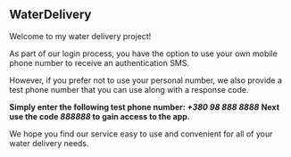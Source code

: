## WaterDelivery

Welcome to my water delivery project!

As part of our login process, you have the option to use your own mobile phone number to receive an authentication SMS.

However, if you prefer not to use your personal number, we also provide a test phone number that you can use along with a response code.

**Simply enter the following test phone number: _+380 98 888 8888_**
**Next use the code _888888_ to gain access to the app.**

We hope you find our service easy to use and convenient for all of your water delivery needs.
